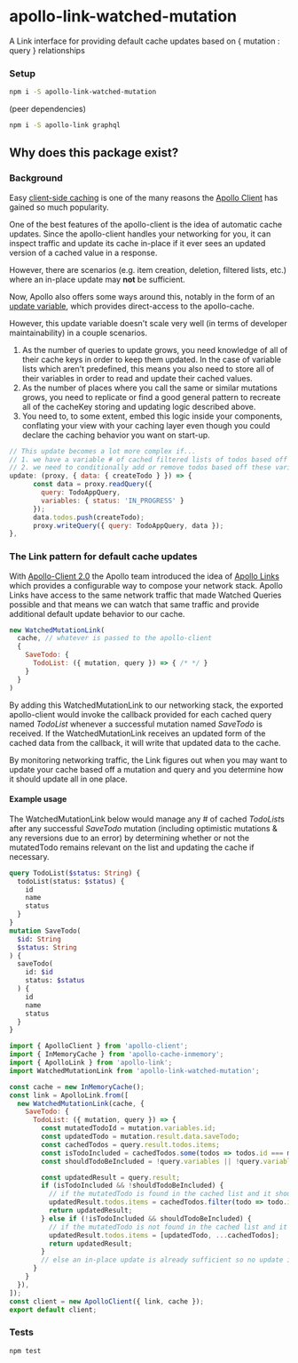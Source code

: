 # apollo-link-watched-mutation
A Link interface for providing default cache updates based on { mutation : query } relationships

### Setup

```bash
npm i -S apollo-link-watched-mutation
```

(peer dependencies)
```bash
npm i -S apollo-link graphql
```

## Why does this package exist?
### Background
Easy [client-side caching](https://www.apollographql.com/docs/react/basics/caching.html) is one of the many reasons the [Apollo Client](https://www.apollographql.com/docs/react/) has gained so much popularity.

One of the best features of the apollo-client is the idea of automatic cache updates. Since the apollo-client handles your networking for you, it can inspect traffic and update its cache in-place if it ever sees an updated version of a cached value in a response.

However, there are scenarios (e.g. item creation, deletion, filtered lists, etc.) where an in-place update may **not** be sufficient.

Now, Apollo also offers some ways around this, notably in the form of an [update variable](https://www.apollographql.com/docs/react/features/caching.html#updating-the-cache-after-a-mutation), which provides direct-access to the apollo-cache.

However, this update variable doesn't scale very well (in terms of developer maintainability) in a couple scenarios.
1. As the number of queries to update grows, you need knowledge of all of their cache keys in order to keep them updated. In the case of variable lists which aren't predefined, this means you also need to store all of their variables in order to read and update their cached values.
2. As the number of places where you call the same or similar mutations grows, you need to replicate or find a good general pattern to recreate all of the cacheKey storing and updating logic described above.
3. You need to, to some extent, embed this logic inside your components, conflating your view with your caching layer even though you could declare the caching behavior you want on start-up.
```javascript
// This update becomes a lot more complex if...
// 1. we have a variable # of cached filtered lists of todos based off status and other variables (instead of one predetermined list to update)
// 2. we need to conditionally add or remove todos based off these variables  (instead of always adding to the list)
update: (proxy, { data: { createTodo } }) => {
      const data = proxy.readQuery({
        query: TodoAppQuery,
        variables: { status: 'IN_PROGRESS' }
      });
      data.todos.push(createTodo);
      proxy.writeQuery({ query: TodoAppQuery, data });
},
```

### The Link pattern for default cache updates
With [Apollo-Client 2.0](https://dev-blog.apollodata.com/apollo-client-2-0-5c8d0affcec7) the Apollo team introduced the idea of [Apollo Links](https://www.apollographql.com/docs/link/) which provides a configurable way to compose your network stack. Apollo Links have access to the same network traffic that made Watched Queries possible and that means we can watch that same traffic and provide additional default update behavior to our cache.

```javascript
new WatchedMutationLink(
  cache, // whatever is passed to the apollo-client
  {
    SaveTodo: {
      TodoList: ({ mutation, query }) => { /* */ }
    }
  }
)
```
By adding this WatchedMutationLink to our networking stack, the exported apollo-client would invoke the callback provided for each cached query named *TodoList* whenever a successful mutation named *SaveTodo* is received. If the WatchedMutationLink receives an updated form of the cached data from the callback, it will write that updated data to the cache.

By monitoring networking traffic, the Link figures out when you may want to update your cache based off a mutation and query and you determine how it should update all in one place.

#### Example usage
The WatchedMutationLink below would manage any # of cached *TodoList*s after any successful *SaveTodo* mutation (including optimistic mutations & any reversions due to an error) by determining whether or not the mutatedTodo remains relevant on the list and updating the cache if necessary.
```graphql
query TodoList($status: String) {
  todoList(status: $status) {
    id
    name
    status
  }
}
mutation SaveTodo(
  $id: String
  $status: String
) {
  saveTodo(
    id: $id
    status: $status
  ) {
    id
    name
    status
  }
}
```

```javascript
import { ApolloClient } from 'apollo-client';
import { InMemoryCache } from 'apollo-cache-inmemory';
import { ApolloLink } from 'apollo-link';
import WatchedMutationLink from 'apollo-link-watched-mutation';

const cache = new InMemoryCache();
const link = ApolloLink.from([
  new WatchedMutationLink(cache, {
    SaveTodo: {
      TodoList: ({ mutation, query }) => {
        const mutatedTodoId = mutation.variables.id;
        const updatedTodo = mutation.result.data.saveTodo;
        const cachedTodos = query.result.todos.items;
        const isTodoIncluded = cachedTodos.some(todos => todos.id === mutatedTodoId);
        const shouldTodoBeIncluded = !query.variables || !query.variables.status || query.variables.status.includes(updatedTodo.status);

        const updatedResult = query.result;
        if (isTodoIncluded && !shouldTodoBeIncluded) {
          // if the mutatedTodo is found in the cached list and it should not be there after the mutation, remove it
          updatedResult.todos.items = cachedTodos.filter(todo => todo.id !== mutatedTodoId);
          return updatedResult;
        } else if (!isTodoIncluded && shouldTodoBeIncluded) {
          // if the mutatedTodo is not found in the cached list and it should be there after the mutation, add it
          updatedResult.todos.items = [updatedTodo, ...cachedTodos];
          return updatedResult;
        }
        // else an in-place update is already sufficient so no update is necessary
      }
    }
  }),
]);
const client = new ApolloClient({ link, cache });
export default client;
```

### Tests

```bash
npm test
```

